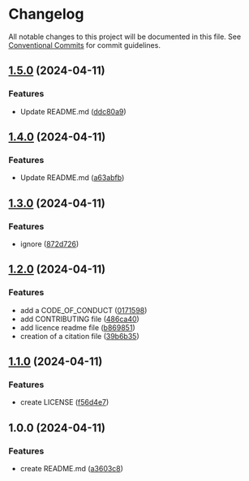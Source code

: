 # Changelog

All notable changes to this project will be documented in this file. See
[Conventional Commits](https://conventionalcommits.org) for commit guidelines.

## [1.5.0](https://github.com/YahiaHadjarab/Quarto/compare/v1.4.0...v1.5.0) (2024-04-11)


### Features

* Update README.md ([ddc80a9](https://github.com/YahiaHadjarab/Quarto/commit/ddc80a9b9da54fa312ed72c3b85ea455518da08c))

## [1.4.0](https://github.com/YahiaHadjarab/Quarto/compare/v1.3.0...v1.4.0) (2024-04-11)


### Features

* Update README.md ([a63abfb](https://github.com/YahiaHadjarab/Quarto/commit/a63abfb93215f7074bf054e91e7c3d50a1348601))

## [1.3.0](https://github.com/YahiaHadjarab/Quarto/compare/v1.2.0...v1.3.0) (2024-04-11)


### Features

* ignore ([872d726](https://github.com/YahiaHadjarab/Quarto/commit/872d726a52cfa943c39d764e04066b759c26c528))

## [1.2.0](https://github.com/YahiaHadjarab/Quarto/compare/v1.1.0...v1.2.0) (2024-04-11)


### Features

* add a CODE_OF_CONDUCT ([0171598](https://github.com/YahiaHadjarab/Quarto/commit/0171598444e0c0c1da3744957d2a861457baa084))
* add CONTRIBUTING file ([486ca40](https://github.com/YahiaHadjarab/Quarto/commit/486ca40ff39fb0a87755a3b9db6914fb0b4d36b0))
* add licence readme file ([b869851](https://github.com/YahiaHadjarab/Quarto/commit/b869851fd711f225ec727dfc461c93e28578a08c))
* creation of a citation file ([39b6b35](https://github.com/YahiaHadjarab/Quarto/commit/39b6b353f407624148fa73de6bb73b96dc4dfada))

## [1.1.0](https://github.com/YahiaHadjarab/Quarto/compare/v1.0.0...v1.1.0) (2024-04-11)


### Features

* create LICENSE ([f56d4e7](https://github.com/YahiaHadjarab/Quarto/commit/f56d4e7edf6e86d225bfdbdb098932a6b2083d3d))

## 1.0.0 (2024-04-11)


### Features

* create README.md ([a3603c8](https://github.com/YahiaHadjarab/Quarto/commit/a3603c8aa51a7af2141fe6cc398044845472e592))

